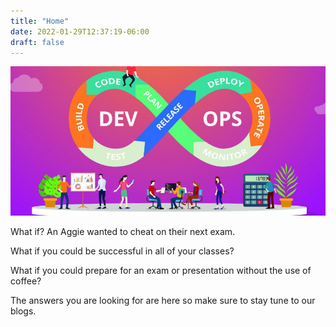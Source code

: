 ```yaml
---
title: "Home"
date: 2022-01-29T12:37:19-06:00
draft: false
---
```

![demo](/Devops.jpg)


What if?
An Aggie wanted to cheat on their next exam.

What if you could be successful in all of your classes?

What if you could prepare for an exam or presentation without the use of coffee?


The answers you are looking for are here so make sure to stay tune to our blogs.

